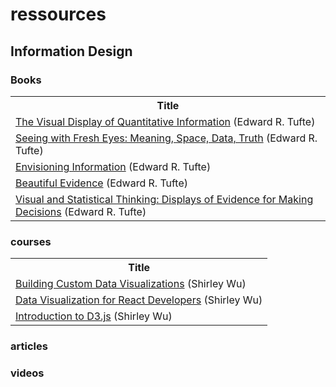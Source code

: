 <html>
<head>
  <link rel="stylesheet" type="text/css" href="style.css">
</head>

<body>

# ressources

## Information Design
### Books
<table>
  <tr>
    <th>Title</th>
  </tr>
  <tr>
    <td><a href="https://www.amazon.com/Visual-Display-Quantitative-Information/dp/0961392142/">The Visual Display of Quantitative Information</a> (Edward R. Tufte)</td>
  </tr>
  <tr>
    <td><a href="https://www.amazon.com/Seeing-Fresh-Eyes-Meaning-Space/dp/1930824009">Seeing with Fresh Eyes: Meaning, Space, Data, Truth</a> (Edward R. Tufte)</td>
  </tr>
  <tr>
    <td><a href="https://www.amazon.com/Envisioning-Information-Edward-R-Tufte/dp/0961392118">Envisioning Information</a> (Edward R. Tufte)</td>
  </tr>
  <tr>
    <td><a href="https://www.amazon.com/Beautiful-Evidence-Edward-R-Tufte/dp/0961392177">Beautiful Evidence</a> (Edward R. Tufte)</td>
  </tr>
  <tr>
    <td><a href="https://www.amazon.com/Visual-Statistical-Thinking-Displays-Decisions/dp/0961392134">Visual and Statistical Thinking: Displays of Evidence for Making Decisions</a> (Edward R. Tufte)</td>
  </tr>
</table>

### courses
<table>
  <tr>
    <th>Title</th>
  </tr>
  <tr>
    <td><a href="https://frontendmasters.com/courses/d3-js-custom-charts/">Building Custom Data Visualizations</a> (Shirley Wu)</td>
  </tr>
  <tr>
    <td><a href="https://frontendmasters.com/courses/d3-js-react/">Data Visualization for React Developers</a> (Shirley Wu)</td>
  </tr>
  <tr>
    <td><a href="https://frontendmasters.com/courses/d3/">Introduction to D3.js</a> (Shirley Wu)</td>
  </tr>
</table>

### articles
### videos
</body>
</html>
